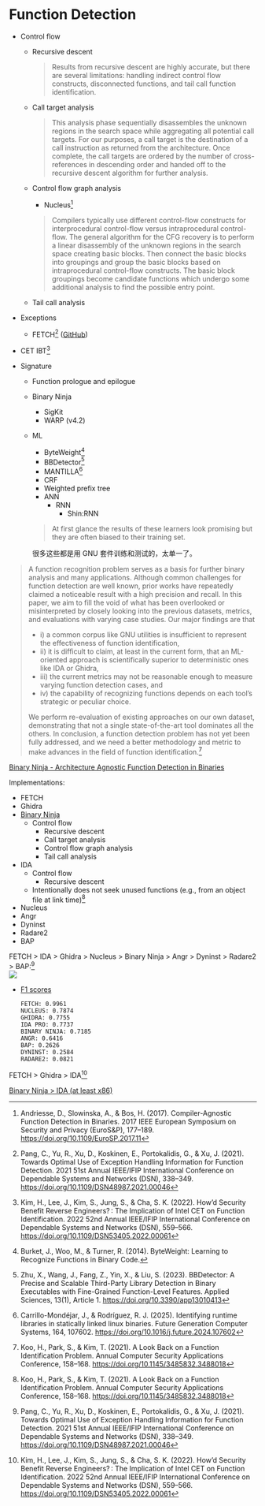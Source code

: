 # Function Detection
- Control flow
  - Recursive descent

    > Results from recursive descent are highly accurate, but there are several limitations: handling indirect control flow constructs, disconnected functions, and tail call function identification.

  - Call target analysis

    > This analysis phase sequentially disassembles the unknown regions in the search space while aggregating all potential call targets. For our purposes, a call target is the destination of a call instruction as returned from the architecture. Once complete, the call targets are ordered by the number of cross-references in descending order and handed off to the recursive descent algorithm for further analysis.

  - Control flow graph analysis
    - Nucleus[^andriesseCompilerAgnosticFunctionDetection2017]

    > Compilers typically use different control-flow constructs for interprocedural control-flow versus intraprocedural control-flow. The general algorithm for the CFG recovery is to perform a linear disassembly of the unknown regions in the search space creating basic blocks. Then connect the basic blocks into groupings and group the basic blocks based on intraprocedural control-flow constructs. The basic block groupings become candidate functions which undergo some additional analysis to find the possible entry point.

  - Tail call analysis

- Exceptions
  - FETCH[^pangOptimalUseException2021] ([GitHub](https://github.com/ruotongyu/FETCH))

- CET IBT[^kimHowdSecurityBenefit2022]

- Signature
  - Function prologue and epilogue
  - Binary Ninja
    - SigKit
    - WARP (v4.2)
  - ML
    - ByteWeight[^burketByteWeightLearningRecognize2014]
    - BBDetector[^zhuBBDetectorPreciseScalable2023]
    - MANTILLA[^carrillo-mondejarIdentifyingRuntimeLibraries2025]
    - CRF
    - Weighted prefix tree
    - ANN
      - RNN
        - Shin:RNN

    > At first glance the results of these learners look promising but they are often biased to their training set.

    很多这些都是用 GNU 套件训练和测试的，太单一了。

> A function recognition problem serves as a basis for further binary analysis and many applications. Although common challenges for function detection are well known, prior works have repeatedly claimed a noticeable result with a high precision and recall. In this paper, we aim to fill the void of what has been overlooked or misinterpreted by closely looking into the previous datasets, metrics, and evaluations with varying case studies. Our major findings are that
> - i) a common corpus like GNU utilities is insufficient to represent the effectiveness of function identification,
> - ii) it is difficult to claim, at least in the current form, that an ML-oriented approach is scientifically superior to deterministic ones like IDA or Ghidra,
> - iii) the current metrics may not be reasonable enough to measure varying function detection cases, and
> - iv) the capability of recognizing functions depends on each tool’s strategic or peculiar choice.
> 
> We perform re-evaluation of existing approaches on our own dataset, demonstrating that not a single state-of-the-art tool dominates all the others. In conclusion, a function detection problem has not yet been fully addressed, and we need a better methodology and metric to make advances in the field of function identification.[^kooLookBackFunction2021]

[Binary Ninja - Architecture Agnostic Function Detection in Binaries](https://binary.ninja/2017/11/06/architecture-agnostic-function-detection-in-binaries.html)

Implementations:
- FETCH
- Ghidra
- [Binary Ninja](../Tools/Binary%20Ninja/README.md#analysis)
  - Control flow
    - Recursive descent
    - Call target analysis
    - Control flow graph analysis
    - Tail call analysis
- IDA
  - Control flow
    - Recursive descent
  - Intentionally does not seek unused functions (e.g., from an object file at link time)[^kooLookBackFunction2021]
- Nucleus
- Angr
- Dyninst
- Radare2
- BAP

FETCH > IDA > Ghidra > Nucleus > Binary Ninja > Angr > Dyninst > Radare2 > BAP:[^pangOptimalUseException2021]  
![](images/Detection/FETCH.png)
- [F1 scores](FETCH-f1.py)
  ```
  FETCH: 0.9961
  NUCLEUS: 0.7874
  GHIDRA: 0.7755
  IDA PRO: 0.7737
  BINARY NINJA: 0.7185
  ANGR: 0.6416
  BAP: 0.2626
  DYNINST: 0.2584
  RADARE2: 0.0821
  ```

FETCH > Ghidra > IDA[^kimHowdSecurityBenefit2022]

[Binary Ninja > IDA (at least x86)](../Tools/Binary%20Ninja/README.md#analysis)


[^kimHowdSecurityBenefit2022]: Kim, H., Lee, J., Kim, S., Jung, S., & Cha, S. K. (2022). How’d Security Benefit Reverse Engineers? : The Implication of Intel CET on Function Identification. 2022 52nd Annual IEEE/IFIP International Conference on Dependable Systems and Networks (DSN), 559–566. https://doi.org/10.1109/DSN53405.2022.00061
[^pangOptimalUseException2021]: Pang, C., Yu, R., Xu, D., Koskinen, E., Portokalidis, G., & Xu, J. (2021). Towards Optimal Use of Exception Handling Information for Function Detection. 2021 51st Annual IEEE/IFIP International Conference on Dependable Systems and Networks (DSN), 338–349. https://doi.org/10.1109/DSN48987.2021.00046
[^burketByteWeightLearningRecognize2014]: Burket, J., Woo, M., & Turner, R. (2014). ByteWeight: Learning to Recognize Functions in Binary Code.
[^andriesseCompilerAgnosticFunctionDetection2017]: Andriesse, D., Slowinska, A., & Bos, H. (2017). Compiler-Agnostic Function Detection in Binaries. 2017 IEEE European Symposium on Security and Privacy (EuroS&P), 177–189. https://doi.org/10.1109/EuroSP.2017.11
[^carrillo-mondejarIdentifyingRuntimeLibraries2025]: Carrillo-Mondéjar, J., & Rodríguez, R. J. (2025). Identifying runtime libraries in statically linked linux binaries. Future Generation Computer Systems, 164, 107602. https://doi.org/10.1016/j.future.2024.107602
[^zhuBBDetectorPreciseScalable2023]: Zhu, X., Wang, J., Fang, Z., Yin, X., & Liu, S. (2023). BBDetector: A Precise and Scalable Third-Party Library Detection in Binary Executables with Fine-Grained Function-Level Features. Applied Sciences, 13(1), Article 1. https://doi.org/10.3390/app13010413
[^kooLookBackFunction2021]: Koo, H., Park, S., & Kim, T. (2021). A Look Back on a Function Identification Problem. Annual Computer Security Applications Conference, 158–168. https://doi.org/10.1145/3485832.3488018
